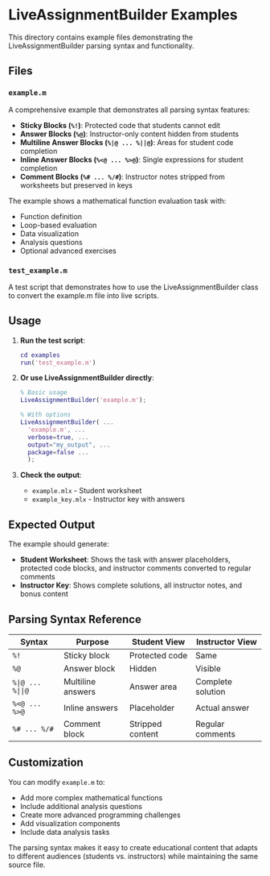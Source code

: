 # LiveAssignmentBuilder Examples

This directory contains example files demonstrating the LiveAssignmentBuilder parsing syntax and functionality.

## Files

### `example.m`
A comprehensive example that demonstrates all parsing syntax features:

- **Sticky Blocks (`%!`)**: Protected code that students cannot edit
- **Answer Blocks (`%@`)**: Instructor-only content hidden from students
- **Multiline Answer Blocks (`%|@ ... %||@`)**: Areas for student code completion
- **Inline Answer Blocks (`%<@ ... %>@`)**: Single expressions for student completion
- **Comment Blocks (`%# ... %/#`)**: Instructor notes stripped from worksheets but preserved in keys

The example shows a mathematical function evaluation task with:
- Function definition
- Loop-based evaluation
- Data visualization
- Analysis questions
- Optional advanced exercises

### `test_example.m`
A test script that demonstrates how to use the LiveAssignmentBuilder class to convert the example.m file into live scripts.

## Usage

1. **Run the test script**:
   ```matlab
   cd examples
   run('test_example.m')
   ```

2. **Or use LiveAssignmentBuilder directly**:
   ```matlab
   % Basic usage
   LiveAssignmentBuilder('example.m');
   
   % With options
   LiveAssignmentBuilder( ...
     'example.m', ...
     verbose=true, ...
     output="my_output", ...
     package=false ...
     );
   ```

3. **Check the output**:
   - `example.mlx` - Student worksheet
   - `example_key.mlx` - Instructor key with answers

## Expected Output

The example should generate:

- **Student Worksheet**: Shows the task with answer placeholders, protected code blocks, and instructor comments converted to regular comments
- **Instructor Key**: Shows complete solutions, all instructor notes, and bonus content

## Parsing Syntax Reference

| Syntax | Purpose | Student View | Instructor View |
|--------|---------|--------------|-----------------|
| `%!` | Sticky block | Protected code | Same |
| `%@` | Answer block | Hidden | Visible |
| <code>%&#124;@ ... %&#124;&#124;@</code> | Multiline answers | Answer area | Complete solution |
| `%<@ ... %>@` | Inline answers | Placeholder | Actual answer |
| `%# ... %/#` | Comment block | Stripped content | Regular comments |

## Customization

You can modify `example.m` to:
- Add more complex mathematical functions
- Include additional analysis questions
- Create more advanced programming challenges
- Add visualization components
- Include data analysis tasks

The parsing syntax makes it easy to create educational content that adapts to different audiences (students vs. instructors) while maintaining the same source file.
